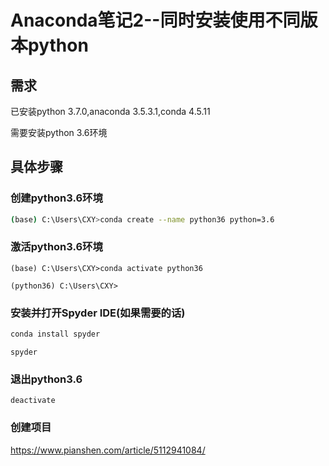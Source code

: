# Anaconda笔记2--同时安装使用不同版本python

## 需求

已安装python 3.7.0,anaconda 3.5.3.1,conda 4.5.11

需要安装python 3.6环境

## 具体步骤

### 创建python3.6环境

```sh
(base) C:\Users\CXY>conda create --name python36 python=3.6
```

### 激活python3.6环境

```shell
(base) C:\Users\CXY>conda activate python36

(python36) C:\Users\CXY>
```

### 安装并打开Spyder IDE(如果需要的话)

```sh
conda install spyder
```

```shell
spyder
```

### 退出python3.6

```shell
deactivate
```

### 创建项目

https://www.pianshen.com/article/5112941084/

